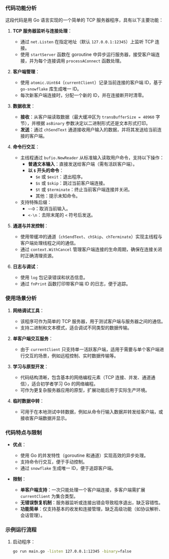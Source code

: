 ### 代码功能分析

这段代码是用 Go 语言实现的一个简单的 TCP 服务器程序，具有以下主要功能：

1. **TCP 服务器监听与连接处理**：
    - 通过 `net.Listen` 在指定地址（默认 `127.0.0.1:12345`）上监听 TCP 连接。
    - 使用 `startServer` 函数在 goroutine 中异步运行服务器，接受客户端连接，并为每个连接调用 `processAConnect` 函数处理。

2. **客户端管理**：
    - 使用 `atomic.Uint64`（`currentClient`）记录当前连接的客户端 ID，基于 `go-snowflake` 库生成唯一 ID。
    - 每次新客户端连接时，分配一个新的 ID，并在连接断开时清零。

3. **数据收发**：
    - **接收**：从客户端读取数据（最大缓冲区为 `transBufferSize = 40960` 字节），并根据 `asBinary` 参数决定以二进制形式还是文本形式打印。
    - **发送**：通过 `chSendText` 通道接收用户输入的数据，并将其发送给当前连接的客户端。

4. **命令行交互**：
    - 主线程通过 `bufio.NewReader` 从标准输入读取用户命令，支持以下操作：
        - **普通文本输入**：直接发送给客户端（需有活跃客户端）。
        - **以 `$` 开头的命令**：
            - `$e` 或 `$exit`：退出程序。
            - `$s` 或 `$skip`：跳过当前客户端连接。
            - `$t` 或 `$terminate`：终止当前客户端连接并关闭。
            - 其他：提示未知命令。
    - 支持特殊后缀：
        - `~~D`：取消当前输入。
        - `<-\n`：去除末尾的 `<` 符号后发送。

5. **通道与并发控制**：
    - 使用带缓冲的通道（`chSendText`、`chSkip`、`chTerminate`）实现主线程与客户端处理线程之间的通信。
    - 通过 `context.WithCancel` 管理客户端连接的生命周期，确保在连接关闭时正确清理资源。

6. **日志与调试**：
    - 使用 `log` 包记录错误和状态信息。
    - 通过 `fnPrint` 函数打印带客户端 ID 的日志，便于追踪。

### 使用场景分析

1. **网络调试工具**：
    - 该程序可作为简单的 TCP 服务器，用于测试客户端与服务器之间的通信。
    - 支持二进制和文本模式，适合调试不同类型的数据传输。

2. **单客户端交互服务**：
    - 由于 `currentClient` 只支持单一活跃客户端，适用于需要与单个客户端进行交互的场景，例如远程控制、实时数据传输等。

3. **学习与原型开发**：
    - 代码结构清晰，包含基本的网络编程元素（TCP 连接、并发、通道通信），适合初学者学习 Go 的网络编程。
    - 可作为更复杂服务器应用的原型，扩展功能后用于实际生产环境。

4. **临时数据中转**：
    - 可用于在本地测试中转数据，例如从命令行输入数据并转发给客户端，或接收客户端数据并显示。

### 代码特点与限制

- **优点**：
    - 使用 Go 的并发特性（goroutine 和通道）实现高效的异步处理。
    - 支持命令行交互，便于手动控制。
    - 通过 `snowflake` 生成唯一 ID，便于追踪客户端。

- **限制**：
    - **单客户端支持**：一次只能处理一个客户端连接，多客户端需扩展 `currentClient` 为集合类型。
    - **无错误恢复机制**：服务器监听或连接出错会导致程序退出，缺乏容错性。
    - **功能简单**：仅支持基本的收发和连接管理，缺乏高级功能（如协议解析、会话管理）。

### 示例运行流程

1. 启动程序：
   ```bash
   go run main.go -listen 127.0.0.1:12345 -binary=false